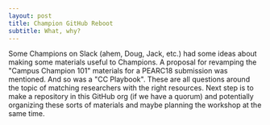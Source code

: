 ```yaml
---
layout: post
title: Champion GitHub Reboot
subtitle: What, why? 
---
```


Some Champions on Slack (ahem, Doug, Jack, etc.) had some ideas about making some materials useful to Champions.  A proposal for revamping the "Campus Champion 101" materials for a PEARC18 submission was mentioned. And so was a "CC Playbook".  These are all questions around the topic of matching researchers with the right resources.  Next step is to make a repository in this GitHub org (if we have a quorum) and potentially organizing these sorts of materials and maybe planning the workshop at the same time. 
